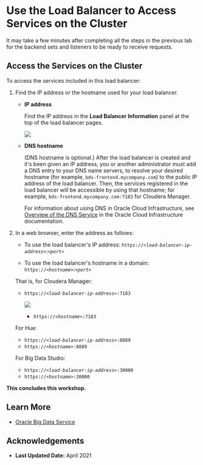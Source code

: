 #  Use the Load Balancer to Access Services on the Cluster

It may take a few minutes after completing all the steps in the previous lab for the backend sets and listeners to be ready to receive requests.

## Access the Services on the Cluster

To access the services included in this load balancer:

1. Find the IP address or the hostname used for your load balancer.

    * **IP address**

      Find the IP address in the **Load Balancer Information** panel at the top of the load balancer pages.

      <!--![](./images/load-balancer-info.png "Load Balancer Information")-->
      ![](./images/load-balancer-info.png "")

    * **DNS hostname**

      (DNS hostname is optional.) After the load balancer is created and it's been given an IP address, you or another administrator must add a DNS entry to your DNS name servers, to resolve your desired hostname (for example, `bds-frontend.mycompany.com`) to the public IP address of the load balancer. Then, the services registered in the load balancer will be accessible by using that hostname; for example, `bds-frontend.mycompany.com:7183` for Cloudera Manager.

      For information about using DNS in Oracle Cloud Infrastructure, see [Overview of the DNS Service](https://docs.cloud.oracle.com/en-us/iaas/Content/DNS/Concepts/dnszonemanagement.htm) in the Oracle Cloud Infrastructure documentation.

2. In a web browser, enter the address as follows:

    * To use the load balancer's IP address: `https://`*`<load-balancer-ip-address>`*:*`<port>`*

    * To use the load balancer's hostname in a domain: `https://`*`<hostname>`*:*`<port>`*

    That is, for Cloudera Manager:

    * `https://`*`<load-balancer-ip-address>`*`:7183`

      <!--![](./images/cm-url.png "Address bar")-->
      ![](./images/cm-url.png "")

      * `https://`*`<hostname>`*`:7183`

    For Hue:
      * `https://`*`<load-balancer-ip-address>`*`:8889`
      * `https://`*`<hostname>`*`:8889`

    For Big Data Studio:
      * `https://`*`<load-balancer-ip-address>`*`:30000`
      * `https://`*`<hostname>`*`:30000`

**This concludes this workshop.**

## Learn More

* [Oracle Big Data Service](https://docs.oracle.com/en/cloud/paas/big-data-service/)

## Acknowledgements

* **Last Updated Date:** April 2021
